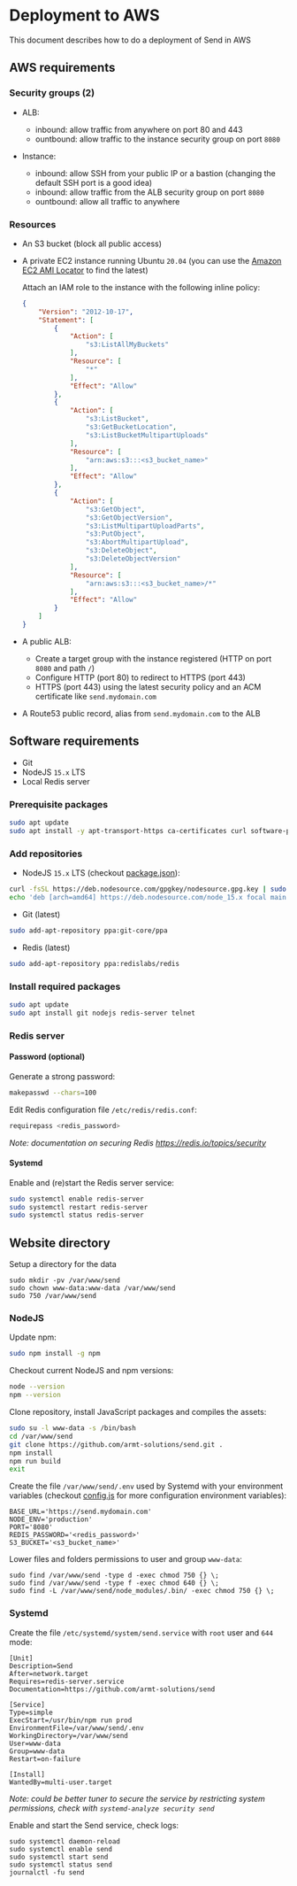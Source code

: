 # Deployment to AWS

This document describes how to do a deployment of Send in AWS

## AWS requirements

### Security groups (2)

* ALB:
  - inbound: allow traffic from anywhere on port 80 and 443
  - ountbound: allow traffic to the instance security group on port `8080`

* Instance:
  - inbound: allow SSH from your public IP or a bastion (changing the default SSH port is a good idea)
  - inbound: allow traffic from the ALB security group on port `8080`
  - ountbound: allow all traffic to anywhere

### Resources

* An S3 bucket (block all public access)

* A private EC2 instance running Ubuntu `20.04` (you can use the [Amazon EC2 AMI Locator](https://cloud-images.ubuntu.com/locator/ec2/) to find the latest)

  Attach an IAM role to the instance with the following inline policy:

  ```json
  {
      "Version": "2012-10-17",
      "Statement": [
          {
              "Action": [
                  "s3:ListAllMyBuckets"
              ],
              "Resource": [
                  "*"
              ],
              "Effect": "Allow"
          },
          {
              "Action": [
                  "s3:ListBucket",
                  "s3:GetBucketLocation",
                  "s3:ListBucketMultipartUploads"
              ],
              "Resource": [
                  "arn:aws:s3:::<s3_bucket_name>"
              ],
              "Effect": "Allow"
          },
          {
              "Action": [
                  "s3:GetObject",
                  "s3:GetObjectVersion",
                  "s3:ListMultipartUploadParts",
                  "s3:PutObject",
                  "s3:AbortMultipartUpload",
                  "s3:DeleteObject",
                  "s3:DeleteObjectVersion"
              ],
              "Resource": [
                  "arn:aws:s3:::<s3_bucket_name>/*"
              ],
              "Effect": "Allow"
          }
      ]
  }
  ```

* A public ALB:

  - Create a target group with the instance registered (HTTP on port `8080` and path `/`)
  - Configure HTTP (port 80) to redirect to HTTPS (port 443)
  - HTTPS (port 443) using the latest security policy and an ACM certificate like `send.mydomain.com`

* A Route53 public record, alias from `send.mydomain.com` to the ALB

## Software requirements

* Git
* NodeJS `15.x` LTS
* Local Redis server

### Prerequisite packages

```bash
sudo apt update
sudo apt install -y apt-transport-https ca-certificates curl software-properties-common
```

### Add repositories

* NodeJS `15.x` LTS (checkout [package.json](../package.json)):

```bash
curl -fsSL https://deb.nodesource.com/gpgkey/nodesource.gpg.key | sudo apt-key add -
echo 'deb [arch=amd64] https://deb.nodesource.com/node_15.x focal main' | sudo tee /etc/apt/sources.list.d/nodejs.list
```

* Git (latest)

```bash
sudo add-apt-repository ppa:git-core/ppa
```

* Redis (latest)

```bash
sudo add-apt-repository ppa:redislabs/redis
```

### Install required packages

```bash
sudo apt update
sudo apt install git nodejs redis-server telnet
```

### Redis server

#### Password (optional)

Generate a strong password:

```bash
makepasswd --chars=100
```

Edit Redis configuration file `/etc/redis/redis.conf`:

```bash
requirepass <redis_password>
```

_Note: documentation on securing Redis https://redis.io/topics/security_

#### Systemd

Enable and (re)start the Redis server service:

```bash
sudo systemctl enable redis-server
sudo systemctl restart redis-server
sudo systemctl status redis-server
```

## Website directory

Setup a directory for the data

```
sudo mkdir -pv /var/www/send
sudo chown www-data:www-data /var/www/send
sudo 750 /var/www/send
```

### NodeJS

Update npm:

```bash
sudo npm install -g npm
```

Checkout current NodeJS and npm versions:

```bash
node --version
npm --version
```

Clone repository, install JavaScript packages and compiles the assets:

```bash
sudo su -l www-data -s /bin/bash
cd /var/www/send
git clone https://github.com/armt-solutions/send.git .
npm install
npm run build
exit
```

Create the file `/var/www/send/.env` used by Systemd with your environment variables
(checkout [config.js](../server/config.js) for more configuration environment variables):

```
BASE_URL='https://send.mydomain.com'
NODE_ENV='production'
PORT='8080'
REDIS_PASSWORD='<redis_password>'
S3_BUCKET='<s3_bucket_name>'
```

Lower files and folders permissions to user and group `www-data`:

```
sudo find /var/www/send -type d -exec chmod 750 {} \;
sudo find /var/www/send -type f -exec chmod 640 {} \;
sudo find -L /var/www/send/node_modules/.bin/ -exec chmod 750 {} \;
```

### Systemd

Create the file `/etc/systemd/system/send.service` with `root` user and `644` mode:

```
[Unit]
Description=Send
After=network.target
Requires=redis-server.service
Documentation=https://github.com/armt-solutions/send

[Service]
Type=simple
ExecStart=/usr/bin/npm run prod
EnvironmentFile=/var/www/send/.env
WorkingDirectory=/var/www/send
User=www-data
Group=www-data
Restart=on-failure

[Install]
WantedBy=multi-user.target
```

_Note: could be better tuner to secure the service by restricting system permissions,
check with `systemd-analyze security send`_

Enable and start the Send service, check logs:

```
sudo systemctl daemon-reload
sudo systemctl enable send
sudo systemctl start send
sudo systemctl status send
journalctl -fu send
```
